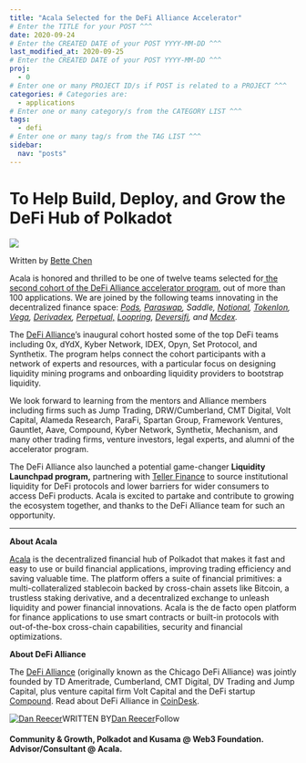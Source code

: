 ```yaml
---
title: "Acala Selected for the DeFi Alliance Accelerator"
# Enter the TITLE for your POST ^^^
date: 2020-09-24
# Enter the CREATED DATE of your POST YYYY-MM-DD ^^^
last_modified_at: 2020-09-25
# Enter the CREATED DATE of your POST YYYY-MM-DD ^^^
proj: 
  - 0
# Enter one or many PROJECT ID/s if POST is related to a PROJECT ^^^
categories: # Categories are: 
  - applications
# Enter one or many category/s from the CATEGORY LIST ^^^
tags:
  - defi
# Enter one or many tag/s from the TAG LIST ^^^
sidebar:
  nav: "posts"
---
```


# To Help Build, Deploy, and Grow the DeFi Hub of Polkadot	

![](https://miro.medium.com/max/700/0*7SxlrlyVQIduIxF5)

Written by [Bette Chen](https://medium.com/u/8d475d21e811?source=post_page-----c1526008963e--------------------------------)

Acala is honored and thrilled to be one of twelve teams selected for[ the second cohort of the DeFi Alliance accelerator program](https://medium.com/@lmrankhan/defi-alliance-announces-cohort-2-liquidity-launchpad-5bbaf76cde32), out of more than 100 applications. We are joined by the following teams innovating in the decentralized finance space: [*Pods*](http://pods.finance/)*,* [*Paraswap*](https://paraswap.io/#/)*, Saddle,* [*Notional*](http://notional.finance/)*,* [*Tokenlon*](http://tokenlon.im/)*,* [*Vega*](http://vega.xyz/)*,* [*Derivadex*](https://derivadex.com/)*,* [*Perpetual,*](http://perp.fi/) [*Loopring*](https://loopring.org/#/)*,* [*Deversifi*](http://deversifi.com/)*, and* [*Mcdex*](https://mcdex.io/)*.*

The [DeFi Alliance](https://defialliance.co/)’s inaugural cohort hosted some of the top DeFi teams including 0x, dYdX, Kyber Network, IDEX, Opyn, Set Protocol, and Synthetix. The program helps connect the cohort participants with a network of experts and resources, with a particular focus on designing liquidity mining programs and onboarding liquidity providers to bootstrap liquidity.

We look forward to learning from the mentors and Alliance members including firms such as Jump Trading, DRW/Cumberland, CMT Digital, Volt Capital, Alameda Research, ParaFi, Spartan Group, Framework Ventures, Gauntlet, Aave, Compound, Kyber Network, Synthetix, Mechanism, and many other trading firms, venture investors, legal experts, and alumni of the accelerator program.

The DeFi Alliance also launched a potential game-changer **Liquidity Launchpad program,** partnering with [Teller Finance](https://finance.yahoo.com/news/teller-finance-announces-october-launch-130000981.html) to source institutional liquidity for DeFi protocols and lower barriers for wider consumers to access DeFi products. Acala is excited to partake and contribute to growing the ecosystem together, and thanks to the DeFi Alliance team for such an opportunity.

------

**About Acala**

[Acala](http://acala.network/) is the decentralized financial hub of Polkadot that makes it fast and easy to use or build financial applications, improving trading efficiency and saving valuable time. The platform offers a suite of financial primitives: a multi-collateralized stablecoin backed by cross-chain assets like Bitcoin, a trustless staking derivative, and a decentralized exchange to unleash liquidity and power financial innovations. Acala is the de facto open platform for finance applications to use smart contracts or built-in protocols with out-of-the-box cross-chain capabilities, security and financial optimizations.

**About DeFi Alliance**

The [DeFi Alliance](https://defialliance.co/) (originally known as the Chicago DeFi Alliance) was jointly founded by TD Ameritrade, Cumberland, CMT Digital, DV Trading and Jump Capital, plus venture capital firm Volt Capital and the DeFi startup [Compound](https://www.coindesk.com/defi-startup-compound-finance-raises-25-million-series-a-led-by-a16z). Read about DeFi Alliance in [CoinDesk](https://www.coindesk.com/chicagos-trading-firms-look-to-defi-with-new-alliance).

[![Dan Reecer](https://miro.medium.com/fit/c/160/160/2*i91uAO2tRhdRe3O-AE5L4w.png)](https://medium.com/@danreecer?source=follow_footer--------------------------follow_footer-----------)WRITTEN BY[Dan Reecer](https://medium.com/@danreecer?source=follow_footer--------------------------follow_footer-----------)Follow

#### Community & Growth, Polkadot and Kusama @ Web3 Foundation. Advisor/Consultant @ Acala.
